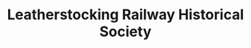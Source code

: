 ---
layout: repo
title: "Leatherstocking Railway Historical Society"
id: 21657
permalink: repos/21657/
---